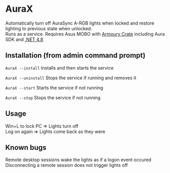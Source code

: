 # AuraX

Automatically turn off AuraSync A-RGB lights when locked and restore lighting to previous state when unlocked.<br />
Runs as a service. Requires Asus MOBO with [Armoury Crate](https://rog.asus.com/us/armoury-crate/) including Aura SDK and [.NET 4.8](https://dotnet.microsoft.com/en-us/download/dotnet-framework/net48)

## Installation (from admin command prompt)

`AuraX --install`
Installs and then starts the service

`AuraX --uninstall`
Stops the service if running and removes it

`AuraX --start`
Starts the service if not running

`AuraX --stop`
Stops the service if not running

## Usage
Win+L to lock PC => Lights turn off<br />
Log on again => Lights come back as they were

## Known bugs
Remote desktop sessions wake the lights as if a logon event occured<br />
Disconnecting a remote session does not trigger lights off
